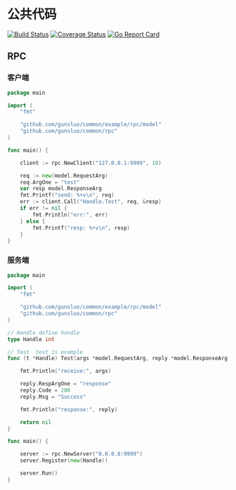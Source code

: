 # 公共代码 
[![Build Status](https://travis-ci.org/gunsluo/common.svg?branch=master)](https://travis-ci.org/gunsluo/common) [![Coverage Status](https://coveralls.io/repos/github/gunsluo/common/badge.svg?branch=master)](https://coveralls.io/github/gunsluo/common?branch=master) [![Go Report Card](https://goreportcard.com/badge/github.com/gunsluo/common)](https://goreportcard.com/report/github.com/gunsluo/common)

## RPC

### 客户端

```Go
package main

import (
	"fmt"

	"github.com/gunsluo/common/example/rpc/model"
	"github.com/gunsluo/common/rpc"
)

func main() {

	client := rpc.NewClient("127.0.0.1:9999", 10)

	req := new(model.RequestArg)
	req.ArgOne = "test"
	var resp model.ResponseArg
	fmt.Printf("send: %+v\n", req)
	err := client.Call("Handle.Test", req, &resp)
	if err != nil {
		fmt.Println("err:", err)
	} else {
		fmt.Printf("resp: %+v\n", resp)
	}
}
```

### 服务端

```Go
package main

import (
	"fmt"

	"github.com/gunsluo/common/example/rpc/model"
	"github.com/gunsluo/common/rpc"
)

// Handle define handle
type Handle int

// Test  test is example
func (t *Handle) Test(args *model.RequestArg, reply *model.ResponseArg) error {

	fmt.Println("receive:", args)

	reply.RespArgOne = "response"
	reply.Code = 200
	reply.Msg = "Success"

	fmt.Println("response:", reply)

	return nil
}

func main() {

	server := rpc.NewServer("0.0.0.0:9999")
	server.Register(new(Handle))

	server.Run()
}
```
